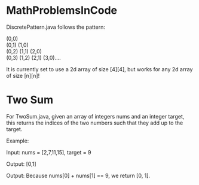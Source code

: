 # MathProblemsInCode

DiscretePattern.java follows the pattern:

(0,0)                                                                                                                                                                                
(0,1) (1,0)                                                                                                                                                                          
(0,2) (1,1) (2,0)                                                                                                                                                                    
(0,3) (1,2) (2,1) (3,0)....

It is currently set to use a 2d array of size [4][4], but works for any 2d array of size [n][n]! 

# Two Sum

For TwoSum.java, given an array of integers nums and an integer target, this returns the indices of the two numbers such that they add up to the target. 

Example:

Input: nums = [2,7,11,15], target = 9

Output: [0,1]

Output: Because nums[0] + nums[1] == 9, we return [0, 1].


